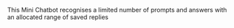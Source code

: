 This Mini Chatbot recognises a limited number of prompts and answers with an allocated range of saved replies
